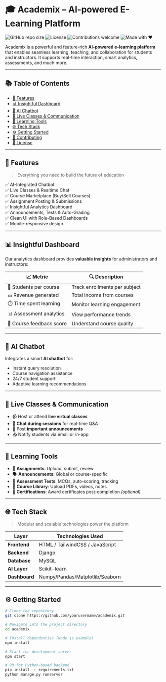 # 🎓 Academix – AI-powered E-Learning Platform

![GitHub repo size](https://img.shields.io/github/repo-size/yourusername/academix)
![License](https://img.shields.io/github/license/yourusername/academix)
![Contributions welcome](https://img.shields.io/badge/contributions-welcome-brightgreen.svg)
![Made with ❤️](https://img.shields.io/badge/made%20with-%E2%9D%A4-red)

Academix is a powerful and feature-rich **AI-powered e-learning platform** that enables seamless learning, teaching, and collaboration for students and instructors. It supports real-time interaction, smart analytics, assessments, and much more.

---

## 📚 Table of Contents

- [🚀 Features](#-features)
- [📊 Insightful Dashboard](#-insightful-dashboard)
- [🧠 AI Chatbot](#-ai-chatbot)
- [💬 Live Classes & Communication](#-live-classes--communication)
- [🧰 Learning Tools](#-learning-tools)
- [🌐 Tech Stack](#-tech-stack)
- [⚙️ Getting Started](#️-getting-started)
- [🤝 Contributing](#-contributing)
- [📄 License](#-license)

---

## 🚀 Features

> Everything you need to build the future of education

✅ AI-Integrated Chatbot  
✅ Live Classes & Realtime Chat  
✅ Course Marketplace (Buy/Sell Courses)  
✅ Assignment Posting & Submissions  
✅ Insightful Analytics Dashboard  
✅ Announcements, Tests & Auto-Grading  
✅ Clean UI with Role-Based Dashboards  
✅ Mobile-responsive design

---

## 📊 Insightful Dashboard

Our analytics dashboard provides **valuable insights** for administrators and instructors:

| 📈 Metric                | 🔍 Description                |
| ------------------------ | ----------------------------- |
| 👥 Students per course   | Track enrollments per subject |
| 💵 Revenue generated     | Total income from courses     |
| ⏱️ Time spent learning   | Monitor learning engagement   |
| 📊 Assessment analytics  | View performance trends       |
| 🌟 Course feedback score | Understand course quality     |

---

## 🧠 AI Chatbot

Integrates a smart **AI chatbot** for:

- Instant query resolution
- Course navigation assistance
- 24/7 student support
- Adaptive learning recommendations

---

## 💬 Live Classes & Communication

- 📹 Host or attend **live virtual classes**
- 💬 **Chat during sessions** for real-time Q&A
- 🔔 Post **important announcements**
- 📤 Notify students via email or in-app

---

## 🧰 Learning Tools

- 📝 **Assignments**: Upload, submit, review
- 🗣️ **Announcements**: Global or course-specific
- 🧠 **Assessment Tests**: MCQs, auto-scoring, tracking
- 📂 **Course Library**: Upload PDFs, videos, notes
- 🧾 **Certifications**: Award certificates post-completion _(optional)_

---

## 🌐 Tech Stack

> Modular and scalable technologies power the platform

| Layer         | Technologies Used               |
| ------------- | ------------------------------- |
| **Frontend**  | HTML / TailwindCSS / JavaScript |
| **Backend**   | Django                          |
| **Database**  | MySQL                           |
| **AI Layer**  | Scikit-learn                    |
| **Dashboard** | Numpy/Pandas/Matplotlib/Seaborn |

---

## ⚙️ Getting Started

```bash
# Clone the repository
git clone https://github.com/yourusername/academix.git

# Navigate into the project directory
cd academix

# Install dependencies (Node.js example)
npm install

# Start the development server
npm start

# OR for Python-based backend
pip install -r requirements.txt
python manage.py runserver
```

